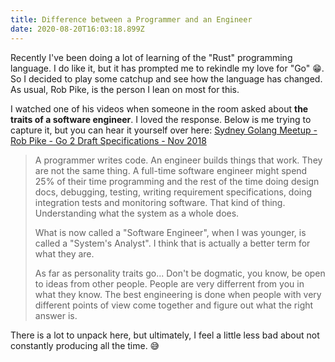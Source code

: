 ```yaml
---
title: Difference between a Programmer and an Engineer
date: 2020-08-20T16:03:18.899Z
---
```


Recently I've been doing a lot of learning of the "Rust" programming language. I do like it, but it has prompted me to rekindle my love for "Go" 😁. So I decided to play some catchup and see how the language has changed. As usual, Rob Pike, is the person I lean on most for this. 

I watched one of his videos when someone in the room asked about **the traits of a software engineer**. I loved the response. Below is me trying to capture it, but you can hear it yourself over here: [Sydney Golang Meetup - Rob Pike - Go 2 Draft Specifications - Nov 2018](https://youtu.be/RIvL2ONhFBI?t=3290)

> A programmer writes code. An engineer builds things that work. They are not the same thing. A full-time software engineer might spend 25% of their time programming and the rest of the time doing design docs, debugging, testing, writing requirement specifications, doing integration tests and monitoring software. That kind of thing. Understanding what the system as a whole does. 
>
> What is now called a "Software Engineer", when I was younger, is called a "System's Analyst". I think that is actually a better term for what they are.
>
> As far as personality traits go... Don't be dogmatic, you know, be open to ideas from other people. People are very differrent from you in what they know. The best engineering is done when people with very different points of view come together and figure out what the right answer is.

There is a lot to unpack here, but ultimately, I feel a little less bad about not constantly producing all the time. 😅
